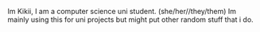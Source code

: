 Im Kikii, I am a computer science uni student. (she/her//they/them)
Im mainly using this for uni projects but might put other random stuff that i do.
